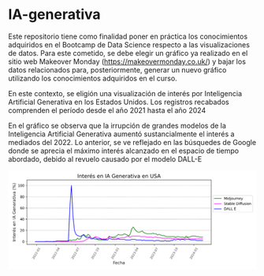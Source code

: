 # IA-generativa
Este repositorio tiene como finalidad poner en práctica los conocimientos adquiridos en el Bootcamp de Data Science respecto a las visualizaciones de datos.
Para este cometido, se debe elegir un gráfico ya realizado en el sitio web Makeover Monday (https://makeovermonday.co.uk/) y bajar los datos relacionados para, posteriormente, generar un nuevo gráfico utilizando los conocimientos adquiridos en el curso.

En este contexto, se eligión una visualización de interés por Inteligencia Artificial Generativa en los Estados Unidos. Los registros recabados comprenden el período desde el año 2021 hasta el año 2024

En el gráfico se observa que la irrupción de grandes modelos de la Inteligencia Artificial Generativa aumentó sustancialmente el interés a mediados del 2022. Lo anterior, se ve reflejado en las búsquedes de Google donde se aprecia el máximo interés alcanzado en el espacio de tiempo abordado, debido al revuelo causado por el modelo DALL-E


![Interés en IA Generativa en EE.UU.](/Visualizacion.png "Interés en IA Generativa (EE.UU.)")
